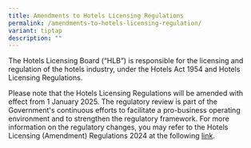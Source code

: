 ```yaml
---
title: Amendments to Hotels Licensing Regulations
permalink: /amendments-to-hotels-licensing-regulation/
variant: tiptap
description: ""
---
```

<p>The Hotels Licensing Board (“HLB”) is responsible for the licensing and
regulation of the hotels industry, under the Hotels Act 1954 and Hotels
Licensing Regulations.</p>
<p>Please note that the Hotels Licensing Regulations will be amended with
effect from 1 January 2025. The regulatory review is part of the Government's
continuous efforts to facilitate a pro-business operating environment and
to strengthen the regulatory framework. For more information on the regulatory
changes, you may refer to the Hotels Licensing (Amendment) Regulations
2024 at the following <a href="https://sso.agc.gov.sg/SL-Supp/S858-2024/Published/20241113?DocDate=20241113" rel="noopener nofollow" target="_blank">link</a>.</p>